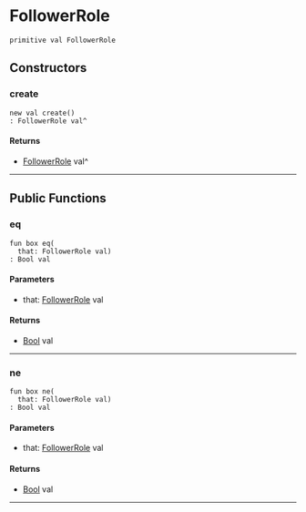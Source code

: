 # FollowerRole

```pony
primitive val FollowerRole
```

## Constructors

### create

```pony
new val create()
: FollowerRole val^
```

#### Returns

* [FollowerRole](.-raft-FollowerRole) val^

---

## Public Functions

### eq

```pony
fun box eq(
  that: FollowerRole val)
: Bool val
```
#### Parameters

*   that: [FollowerRole](.-raft-FollowerRole) val

#### Returns

* [Bool](builtin-Bool) val

---

### ne

```pony
fun box ne(
  that: FollowerRole val)
: Bool val
```
#### Parameters

*   that: [FollowerRole](.-raft-FollowerRole) val

#### Returns

* [Bool](builtin-Bool) val

---

